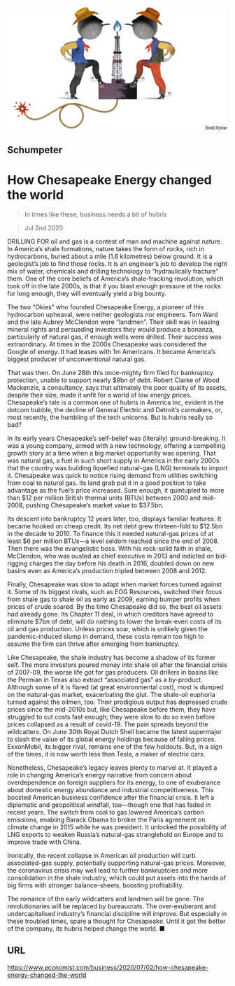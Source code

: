 ![](./images/20200704_WBD000_1.jpg)

## Schumpeter

# How Chesapeake Energy changed the world

> In times like these, business needs a bit of hubris

> Jul 2nd 2020

DRILLING FOR oil and gas is a contest of man and machine against nature. In America’s shale formations, nature takes the form of rocks, rich in hydrocarbons, buried about a mile (1.6 kilometres) below ground. It is a geologist’s job to find those rocks. It is an engineer’s job to develop the right mix of water, chemicals and drilling technology to “hydraulically fracture” them. One of the core beliefs of America’s shale-fracking revolution, which took off in the late 2000s, is that if you blast enough pressure at the rocks for long enough, they will eventually yield a big bounty.

The two “Okies” who founded Chesapeake Energy, a pioneer of this hydrocarbon upheaval, were neither geologists nor engineers. Tom Ward and the late Aubrey McClendon were “landmen”. Their skill was in leasing mineral rights and persuading investors they would produce a bonanza, particularly of natural gas, if enough wells were drilled. Their success was extraordinary. At times in the 2000s Chesapeake was considered the Google of energy. It had leases with 1m Americans. It became America’s biggest producer of unconventional natural gas.

That was then. On June 28th this once-mighty firm filed for bankruptcy protection, unable to support nearly $9bn of debt. Robert Clarke of Wood Mackenzie, a consultancy, says that ultimately the poor quality of its assets, despite their size, made it unfit for a world of low energy prices. Chesapeake’s tale is a common one of hubris in America Inc, evident in the dotcom bubble, the decline of General Electric and Detroit’s carmakers, or, most recently, the humbling of the tech unicorns. But is hubris really so bad?

In its early years Chesapeake’s self-belief was (literally) ground-breaking. It was a young company, armed with a new technology, offering a compelling growth story at a time when a big market opportunity was opening. That was natural gas, a fuel in such short supply in America in the early 2000s that the country was building liquefied natural-gas (LNG) terminals to import it. Chesapeake was quick to notice rising demand from utilities switching from coal to natural gas. Its land grab put it in a good position to take advantage as the fuel’s price increased. Sure enough, it quintupled to more than $12 per million British thermal units (BTUs) between 2000 and mid-2008, pushing Chesapeake’s market value to $37.5bn.

Its descent into bankruptcy 12 years later, too, displays familiar features. It became hooked on cheap credit. Its net debt grew thirteen-fold to $12.5bn in the decade to 2010. To finance this it needed natural-gas prices of at least $6 per million BTUs—a level seldom reached since the end of 2008. Then there was the evangelistic boss. With his rock-solid faith in shale, McClendon, who was ousted as chief executive in 2013 and indicted on bid-rigging charges the day before his death in 2016, doubled down on new basins even as America’s production tripled between 2008 and 2012.

Finally, Chesapeake was slow to adapt when market forces turned against it. Some of its biggest rivals, such as EOG Resources, switched their focus from shale gas to shale oil as early as 2009, earning bumper profits when prices of crude soared. By the time Chesapeake did so, the best oil assets had already gone. Its Chapter 11 deal, in which creditors have agreed to eliminate $7bn of debt, will do nothing to lower the break-even costs of its oil and gas production. Unless prices soar, which is unlikely given the pandemic-induced slump in demand, these costs remain too high to assume the firm can thrive after emerging from bankruptcy.

Like Chesapeake, the shale industry has become a shadow of its former self. The more investors poured money into shale oil after the financial crisis of 2007-09, the worse life got for gas producers. Oil drillers in basins like the Permian in Texas also extract “associated gas” as a by-product. Although some of it is flared (at great environmental cost), most is dumped on the natural-gas market, exacerbating the glut. The shale-oil euphoria turned against the oilmen, too. Their prodigious output has depressed crude prices since the mid-2010s but, like Chesapeake before them, they have struggled to cut costs fast enough; they were slow to do so even before prices collapsed as a result of covid-19. The pain spreads beyond the wildcatters. On June 30th Royal Dutch Shell became the latest supermajor to slash the value of its global energy holdings because of falling prices. ExxonMobil, its bigger rival, remains one of the few holdouts. But, in a sign of the times, it is now worth less than Tesla, a maker of electric cars.

Nonetheless, Chesapeake’s legacy leaves plenty to marvel at. It played a role in changing America’s energy narrative from concern about overdependence on foreign suppliers for its energy, to one of exuberance about domestic energy abundance and industrial competitiveness. This boosted American business confidence after the financial crisis. It left a diplomatic and geopolitical windfall, too—though one that has faded in recent years. The switch from coal to gas lowered America’s carbon emissions, enabling Barack Obama to broker the Paris agreement on climate change in 2015 while he was president. It unlocked the possibility of LNG exports to weaken Russia’s natural-gas stranglehold on Europe and to improve trade with China.

Ironically, the recent collapse in American oil production will curb associated-gas supply, potentially supporting natural-gas prices. Moreover, the coronavirus crisis may well lead to further bankruptcies and more consolidation in the shale industry, which could put assets into the hands of big firms with stronger balance-sheets, boosting profitability.

The romance of the early wildcatters and landmen will be gone. The revolutionaries will be replaced by bureaucrats. The over-exuberant and undercapitalised industry’s financial discipline will improve. But especially in these troubled times, spare a thought for Chesapeake. Until it got the better of the company, its hubris helped change the world. ■

## URL

https://www.economist.com/business/2020/07/02/how-chesapeake-energy-changed-the-world
